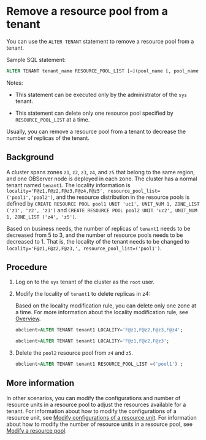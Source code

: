 # Remove a resource pool from a tenant

You can use the `ALTER TENANT` statement to remove a resource pool from a tenant.

Sample SQL statement:

```sql
ALTER TENANT tenant_name RESOURCE_POOL_LIST [=](pool_name [, pool_name...]) ;
```

Notes:

* This statement can be executed only by the administrator of the `sys` tenant.

* This statement can delete only one resource pool specified by `RESOURCE_POOL_LIST` at a time.

Usually, you can remove a resource pool from a tenant to decrease the number of replicas of the tenant.

## Background

A cluster spans zones `z1`, `z2`, `z3`, `z4`, and `z5` that belong to the same region, and one OBServer node is deployed in each zone. The cluster has a normal tenant named `tenant1`. The locality information is `locality='F@z1,F@z2,F@z3,F@z4,F@z5', resource_pool_list=('pool1','pool2')`, and the resource distribution in the resource pools is defined by `CREATE RESOURCE POOL pool1 UNIT 'uc1', UNIT_NUM 1, ZONE_LIST ('z1', 'z2', 'z3')` and `CREATE RESOURCE POOL pool2 UNIT 'uc2', UNIT_NUM 1, ZONE_LIST ('z4', 'z5')`.

Based on business needs, the number of replicas of `tenant1` needs to be decreased from 5 to 3, and the number of resource pools needs to be decreased to 1. That is, the locality of the tenant needs to be changed to `locality='F@z1,F@z2,F@z3,', resource_pool_list=('pool1')`.

## Procedure

1. Log on to the `sys` tenant of the cluster as the `root` user.

2. Modify the locality of `tenant1` to delete replicas in z4:

   Based on the locality modification rule, you can delete only one zone at a time. For more information about the locality modification rule, see [Overview](../../../4.replica-management/5.locality-management/1.locality-overview.md).

   ```sql
   obclient>ALTER TENANT tenant1 LOCALITY='F@z1,F@z2,F@z3,F@z4';

   obclient>ALTER TENANT tenant1 LOCALITY='F@z1,F@z2,F@z3';
   ```

3. Delete the `pool2` resource pool from `z4` and `z5`.

   ```sql
   obclient>ALTER TENANT tenant1 RESOURCE_POOL_LIST =('pool1') ;
   ```

## More information

In other scenarios, you can modify the configurations and number of resource units in a resource pool to adjust the resources available for a tenant. For information about how to modify the configurations of a resource unit, see [Modify configurations of a resource unit](../3.management-resource-unit/2.modify-the-configuration-of-a-resource-unit.md). For information about how to modify the number of resource units in a resource pool, see [Modify a resource pool](3.modifies-the-resource-pool.md).
